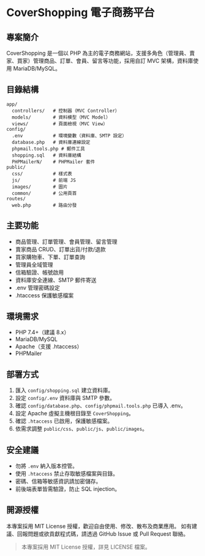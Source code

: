 # CoverShopping 電子商務平台

## 專案簡介
CoverShopping 是一個以 PHP 為主的電子商務網站，支援多角色（管理員、賣家、買家）管理商品、訂單、會員、留言等功能，採用自訂 MVC 架構，資料庫使用 MariaDB/MySQL。

## 目錄結構
```
app/
  controllers/   # 控制器（MVC Controller）
  models/        # 資料模型（MVC Model）
  views/         # 頁面檢視（MVC View）
config/
  .env           # 環境變數（資料庫、SMTP 設定）
  database.php   # 資料庫連線設定
  phpmail.tools.php # 郵件工具
  shopping.sql   # 資料庫結構
  PHPMailerN/    # PHPMailer 套件
public/
  css/           # 樣式表
  js/            # 前端 JS
  images/        # 圖片
  common/        # 公用頁首
routes/
  web.php        # 路由分發
```

## 主要功能
- 商品管理、訂單管理、會員管理、留言管理
- 賣家商品 CRUD、訂單出貨/付款/退款
- 買家購物車、下單、訂單查詢
- 管理員全域管理
- 信箱驗證、帳號啟用
- 資料庫安全連線、SMTP 郵件寄送
- .env 管理密碼設定
- .htaccess 保護敏感檔案

## 環境需求
- PHP 7.4+（建議 8.x）
- MariaDB/MySQL
- Apache（支援 .htaccess）
- PHPMailer

## 部署方式
1. 匯入 `config/shopping.sql` 建立資料庫。
2. 設定 `config/.env` 資料庫與 SMTP 參數。
3. 確認 `config/database.php`、`config/phpmail.tools.php` 已導入 .env。
4. 設定 Apache 虛擬主機根目錄至 `CoverShopping`。
5. 確認 `.htaccess` 已啟用，保護敏感檔案。
6. 依需求調整 `public/css`、`public/js`、`public/images`。

## 安全建議
- 勿將 `.env` 納入版本控管。
- 使用 `.htaccess` 禁止存取敏感檔案與目錄。
- 密碼、信箱等敏感資訊請加密儲存。
- 前後端表單皆需驗證，防止 SQL injection。

## 開源授權

本專案採用 MIT License 授權，歡迎自由使用、修改、散布及商業應用。
如有建議、回報問題或欲貢獻程式碼，請透過 GitHub Issue 或 Pull Request 聯絡。

> 本專案採用 MIT License 授權，詳見 LICENSE 檔案。
